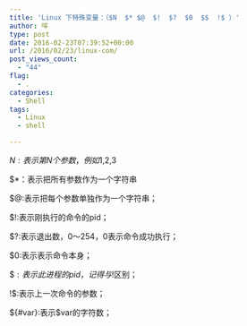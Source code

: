 ```yaml
---
title: 'Linux 下特殊变量：（$N  $* $@  $!  $?  $0  $$  !$ ）'
author: 咩
type: post
date: 2016-02-23T07:39:52+00:00
url: /2016/02/23/linux-com/
post_views_count:
  - "44"
flag:
  - .
categories:
  - Shell
tags:
  - Linux
  - shell

---
```

$N:表示第N个参数，例如$1,$2,$3

$*：表示把所有参数作为一个字符串
  
$@:表示把每个参数单独作为一个字符串；

$!:表示刚执行的命令的pid；

$?:表示退出数，0～254，0表示命令成功执行；

$0:表示表示命令本身；

$$:表示此进程的pid，记得与$!区别；

!$:表示上一次命令的参数；

${#var}:表示$var的字符数；